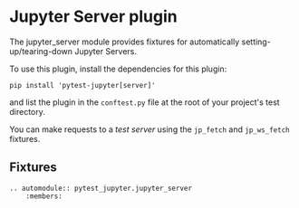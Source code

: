 # Jupyter Server plugin

The jupyter_server module provides fixtures for automatically setting-up/tearing-down Jupyter Servers.

To use this plugin, install the dependencies for this plugin:

```
pip install 'pytest-jupyter[server]'
```

and list the plugin in the `conftest.py` file at the root of your project's test directory.

You can make requests to a *test server* using the `jp_fetch` and `jp_ws_fetch` fixtures.

## Fixtures

```{eval-rst}
.. automodule:: pytest_jupyter.jupyter_server
    :members:
```
